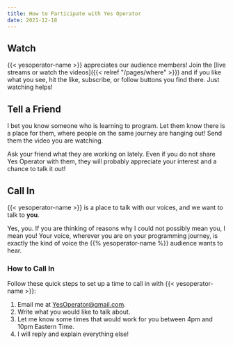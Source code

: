 ```yaml
---
title: How to Participate with Yes Operator
date: 2021-12-18 
---
```


## Watch

{{< yesoperator-name >}} appreciates our audience members! Join the [live streams or watch the videos]({{< relref "/pages/where" >}}) and if you like what you see, hit the like, subscribe, or follow buttons you find there. Just watching helps! 

## Tell a Friend

I bet you know someone who is learning to program. Let them know there is a place for them, where people on the same journey are hanging out! Send them the video you are watching. 

Ask your friend what they are working on lately. Even if you do not share Yes&nbsp;Operator with them, they will probably appreciate your interest and a chance to talk it out!

## Call In

{{< yesoperator-name >}} is a place to talk with our voices, and we want to talk to <strong>you</strong>. 

Yes, you. If you are thinking of reasons why I could not possibly mean you, I mean you! Your voice, wherever you are on your programming journey, is exactly the kind of voice the {{% yesoperator-name %}} audience wants to hear. 

### How to Call In

Follow these quick steps to set up a time to call in with {{< yesoperator-name >}}:

1. Email me at [YesOperator@gmail.com](mailto:YesOperator@gmail.com).
1. Write what you would like to talk about.
1. Let me know some times that would work for you between 4pm and 10pm Eastern Time.
1. I will reply and explain everything else!
